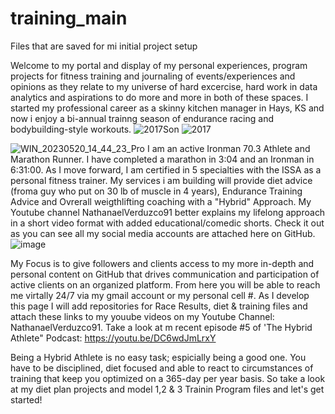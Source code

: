 # training_main
Files that are saved for mi initial project setup

Welcome to my portal and display of my personal experiences, program projects for fitness training and journaling of events/experiences and opinions as they relate to my universe of hard excercise, hard work in data analytics and aspirations to do more and more in both of these spaces. I started my professional career as a skinny kitchen manager in Hays, KS and now i enjoy a bi-annual trainng season of endurance racing and bodybuilding-style workouts. 
![2017Son](https://github.com/NathanaelRv91/training_main/assets/134963471/16929b58-485d-403d-8661-5e8a65a02c7e) ![2017](https://github.com/NathanaelRv91/training_main/assets/134963471/0c57d419-9e67-48fb-84e6-550de7a00923)

![WIN_20230520_14_44_23_Pro](https://github.com/NathanaelRv91/training_main/assets/134963471/36d7814b-c9d1-476d-b5a3-b46bc7dfd39c)
I am an active Ironman 70.3 Athlete and Marathon Runner. I have completed a marathon in 3:04 and an Ironman in 6:31:00. 
As I move forward, I am certified in 5 specialties with the ISSA as a personal fitness trainer. My services i am building will provide diet advice (froma guy who put on 30 lb of muscle in 4 years), Endurance Training Advice and Ovrerall weigthlifting coaching with a "Hybrid" Approach. My Youtube channel NathanaelVerduzco91 better explains my lifelong approach in a short video format with added educational/comedic shorts. Check it out as you can see all my social media accounts are attached here on GitHub.
![image](https://github.com/NathanaelRv91/training_main/assets/134963471/c3b08081-6eb6-4933-89db-9f1171fa3f2e)

My Focus is to give followers and clients access to my more in-depth and personal content on GitHub that drives communication and participation of active clients on an organized platform. From here you will be able to reach me virtally 24/7 via my gmail account or my personal cell #. As I develop this page I will add repositories for Race Results, diet & training files and attach these links to my youube videos on my Youtube Channel: NathanaelVerduzco91. Take a look at m recent episode #5 of 'The Hybrid Athlete" Podcast: https://youtu.be/DC6wdJmLrxY

Being a Hybrid Athlete is no easy task; espicially being a good one. You have to be disciplined, diet focused and able to react to circumstances of training that keep you optimized on a 365-day per year basis. So take a look at my diet plan projects and model 1,2 & 3 Trainin Program files and let's get started!
